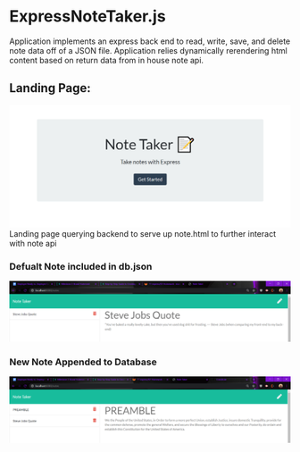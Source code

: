 # ExpressNoteTaker.js
Application implements an express back end to read, write, save, and delete note data off of a JSON file. Application relies dynamically rerendering html content based on return data from in house note api.

## Landing Page:
![alt text](https://github.com/MichaelRempe/ExpressNoteTaker.js/blob/master/readmeAssets/LandingPage.PNG)
Landing page querying backend to serve up note.html to further interact with note api

### Defualt Note included in db.json
![alt text](https://github.com/MichaelRempe/ExpressNoteTaker.js/blob/master/readmeAssets/DefualtNote.PNG)

### New Note Appended to Database
![alt text](https://github.com/MichaelRempe/ExpressNoteTaker.js/blob/master/readmeAssets/NewNote.PNG)
